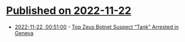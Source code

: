 # [Published on 2022-11-22](index.md)

* [2022-11-22, 00:51:00](https://soylentnews.org/article.pl?sid=22/11/21/065204&from=rss) - [Top Zeus Botnet Suspect “Tank” Arrested in Geneva](https://soylentnews.org/article.pl?sid=22/11/21/065204&from=rss)
